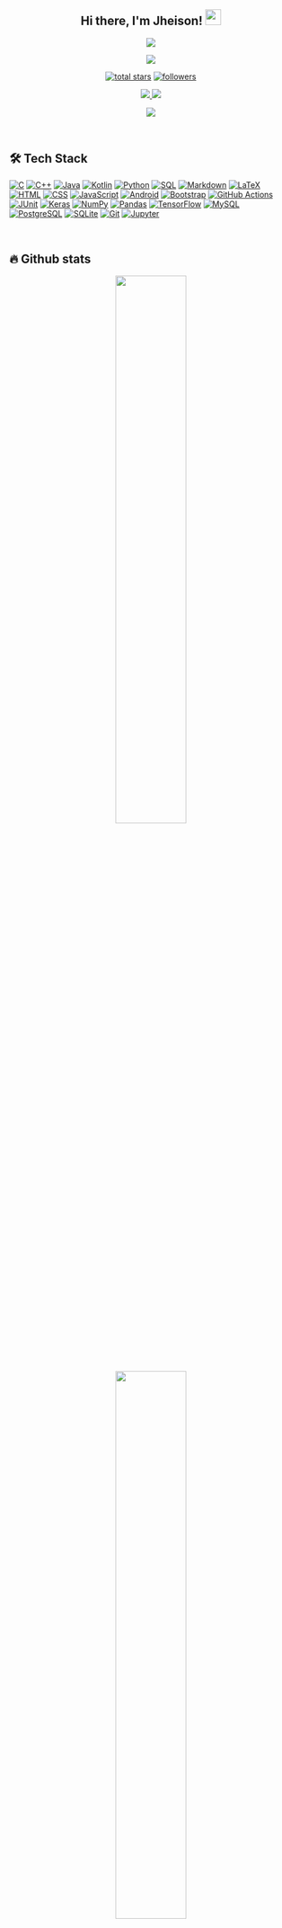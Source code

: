 
<h2 align="center">
  Hi there, I'm Jheison!
  <img src="https://media.giphy.com/media/hvRJCLFzcasrR4ia7z/giphy.gif" width="28">
</h2>
<p align="center">
  <a href="#"><img src="https://readme-typing-svg.herokuapp.com/?lines=Electronics%20Engineer;Mobile%20Developer;Interested%20in%20AI%20and%20Computer%20Vision;Always%20learning%20new%20things;&font=Fira%20Code&center=true&width=700&height=40&color=3498DB&vCenter=true&size=20&pause=500"></a>
</p>
<p align="center">
<img src ="https://github-readme-streak-stats.herokuapp.com?user=JheisonM&theme=darcula&hide_border=true&background=FFFFFF00">
</p>

<p align="center">
  <a href="https://github.com/JheisonM?tab=repositories&sort=stargazers">
    <img alt="total stars" title="Total stars on GitHub" src="https://custom-icon-badges.herokuapp.com/github/stars/JheisonM?color=55960c&style=for-the-badge&labelColor=488207&logo=star"/></a>
    
  <a href="https://github.com/JheisnoM?tab=followers">
    <img alt="followers" title="Follow me on Github" src="https://custom-icon-badges.herokuapp.com/github/followers/JheisonM?color=236ad3&labelColor=1155ba&style=for-the-badge&logo=person-add&label=Follow&logoColor=white"/></a>
</p>
<p align="center">
	<a href="https://www.linkedin.com/in/jheison-martinez-bolivar/">
		<img src="https://img.shields.io/badge/LinkedIn-0077B5?style=for-the-badge&logo=linkedin&logoColor=white" />
	</a>
	<a href="mailto:jheison.mb@gmail.com">
		<img src="https://img.shields.io/badge/Gmail-D14836?style=for-the-badge&logo=gmail&logoColor=white" />
	</a>
</p>

<p align="center">
	<img src="https://komarev.com/ghpvc/?username=JheisonM&color=blueviolet&style=flat-square&label=Profile+Views" />
</p>

  <br/>
  
## 🛠️ Tech Stack

<p>
    <a href="#"><img alt="C" src="https://custom-icon-badges.herokuapp.com/badge/C-03599C.svg?logo=c-in-hexagon&logoColor=white"></a>
    <a href="#"><img alt="C++" src="https://custom-icon-badges.herokuapp.com/badge/C++-9C033A.svg?logo=cpp2&logoColor=white"></a>
    <a href="#"><img alt="Java" src="https://custom-icon-badges.herokuapp.com/badge/Java-007396.svg?logo=java&logoColor=white"></a>
    <a href="#"><img alt="Kotlin" src="https://img.shields.io/badge/Kotlin-0095D5.svg?logo=Kotlin&logoColor=white"></a>
    <a href="#"><img alt="Python" src="https://img.shields.io/badge/Python-14354C.svg?logo=python&logoColor=white"></a>
    <a href="#"><img alt="SQL" src="https://custom-icon-badges.herokuapp.com/badge/SQL-025E8C.svg?logo=database&logoColor=white"></a>
    <a href="#"><img alt="Markdown" src="https://img.shields.io/badge/Markdown-000000.svg?logo=markdown&logoColor=white"></a>
    <a href="#"><img alt="LaTeX" src="https://img.shields.io/badge/LaTeX-008080.svg?logo=LaTeX&logoColor=white"></a>
    <a href="#""><img alt="HTML" src="https://img.shields.io/badge/HTML-E34F26.svg?logo=html5&logoColor=white"></a>
    <a href="#"><img alt="CSS" src="https://img.shields.io/badge/CSS-1572B6.svg?logo=css3&logoColor=white"></a>
    <a href="#"><img alt="JavaScript" src="https://img.shields.io/badge/JavaScript-F7DF1E.svg?logo=javascript&logoColor=black"></a>
    <a href="#"><img alt="Android" src="https://img.shields.io/badge/Android-3DDC84?logo=android&logoColor=white"></a>
    <a href="#"><img alt="Bootstrap" src="https://img.shields.io/badge/Bootstrap-7952B3.svg?logo=bootstrap&logoColor=white"></a>
    <a href="#"><img alt="GitHub Actions" src="https://img.shields.io/badge/GitHub%20Actions-2671E5.svg?logo=github%20actions&logoColor=white"></a>
    <a href="#"><img alt="JUnit" src="https://custom-icon-badges.herokuapp.com/badge/JUnit-25A162.svg?logo=check-circle&logoColor=white"></a>
    <a href="#"><img alt="Keras" src="https://img.shields.io/badge/Keras-D00000.svg?logo=Keras&logoColor=white"></a>
    <a href="#"><img alt="NumPy" src="https://img.shields.io/badge/Numpy-013243.svg?logo=numpy&logoColor=white"></a>
    <a href="#"><img alt="Pandas" src="https://img.shields.io/badge/Pandas-150458.svg?logo=pandas&logoColor=white"></a>
    <a href="#"><img alt="TensorFlow" src="https://img.shields.io/badge/TensorFlow-FF6F00.svg?logo=TensorFlow&logoColor=white"></a>
    <a href="#"><img alt="MySQL" src="https://img.shields.io/badge/MySQL-00f.svg?logo=mysql&logoColor=white"></a>
    <a href="#"><img alt="PostgreSQL" src ="https://img.shields.io/badge/PostgreSQL-316192.svg?logo=postgresql&logoColor=white"></a>
    <a href="#"><img alt="SQLite" src ="https://img.shields.io/badge/SQLite-07405e.svg?logo=sqlite&logoColor=white"></a>
    <a href="#"><img alt="Git" src="https://img.shields.io/badge/Git-F05033.svg?logo=git&logoColor=white"></a>
    <a href="#"><img alt="Jupyter" src="https://img.shields.io/badge/Jupyter-F37626.svg?logo=Jupyter&logoColor=white"></a>
</p>

  <br/>
  
## 🔥 Github stats

<p align="center">
  <img height="50%" width="auto" src ="https://github-readme-stats.vercel.app/api?username=JheisonM&show_icons=true&count_private=true&theme=darcula&hide_border=true&hide=issues,contribs&bg_color=00000000">
  
  <img height="50%" width="auto" src ="https://github-readme-stats.vercel.app/api/top-langs/?username=JheisonM&layout=compact&hide_border=true&theme=darcula&bg_color=00000000&langs_count=6&hide=jupyter%20notebook,tex,css,php">
  
  </p>
  
  <p align="center">
  <img alt="JheisonM's Activity Graph" src="https://denvercoder1-activity-graph.herokuapp.com/graph/?username=JheisonM&bg_color=161D27&color=FFFFFF&line=3498DB&point=E18335&hide_border=true&radius=16" />
</p>





